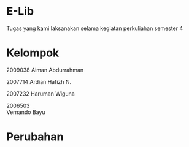 # E-Lib

Tugas yang kami laksanakan selama kegiatan perkuliahan semester 4

# Kelompok

2009038
Aiman Abdurrahman

2007714
Ardian Hafizh N.

2007232
Haruman Wiguna

2006503  
Vernando Bayu

# Perubahan

